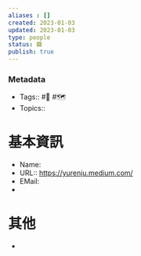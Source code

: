 ```yaml
---
aliases : []
created: 2023-01-03
updated: 2023-01-03
type: people
status: 🟩
publish: true
---
```

### Metadata
- Tags:: #👥️ #🗺️
- Topics:: 

# 基本資訊
- Name: 
- URL:: https://yurenju.medium.com/
- EMail:
- 
# 其他
- 